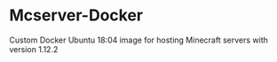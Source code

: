 # Mcserver-Docker
Custom Docker Ubuntu 18:04 image for hosting Minecraft servers with version 1.12.2
